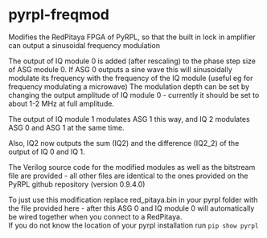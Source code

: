 # pyrpl-freqmod

Modifies the RedPitaya FPGA of PyRPL, so that the built in lock in amplifier can output a sinusoidal frequency modulation

The output of IQ module 0 is added (after rescaling) to the phase step size of ASG module 0. If ASG 0 outputs a sine wave this will sinusoidally modulate its frequency with the frequency of the IQ module (useful eg for frequency modulating a microwave)
The modulation depth can be set by changing the output amplitude of IQ module 0 - currently it should be set to about 1-2 MHz at full amplitude.

The output of IQ module 1 modulates ASG 1 this way, and IQ 2 modulates ASG 0 and ASG 1 at the same time.

Also, IQ2 now outputs the sum (IQ2) and the difference (IQ2_2) of the output of IQ 0 and IQ 1.

The Verilog source code for the modified modules as well as the bitstream file are provided - all other files are identical to the ones provided on the PyRPL github repository (version 0.9.4.0)


To just use this modification replace red_pitaya.bin in your pyrpl folder with the file provided here - after this ASG 0 and IQ module 0 will automatically be wired together when you connect to a RedPitaya.  
If you do not know the location of your pyrpl installation run `pip show pyrpl`
